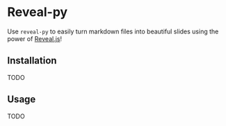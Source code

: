 # Reveal-py

Use `reveal-py` to easily turn markdown files into beautiful slides using the power of [Reveal.js](https://revealjs.com/)!

## Installation

TODO

## Usage

TODO
